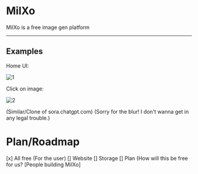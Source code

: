 # MilXo
MilXo is a free image gen platform

---

## Examples

Home UI:


![1](https://github.com/user-attachments/assets/1f12df07-e307-4343-856d-d7e2810ef46f)



Click on image:


![2](https://github.com/user-attachments/assets/816e43a5-7969-4dd2-a7d1-8c1831ede3f0)



(Similar/Clone of sora.chatgpt.com) (Sorry for the blur! I don't wanna get in any legal trouble.)


# Plan/Roadmap

[x] All free (For the user)
[] Website
[] Storage
[] Plan (How will this be free for us? [People building MilXo]

